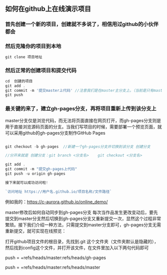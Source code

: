 ## 如何在github上在线演示项目

### 首先创建一个新的项目，创建就不多说了，相信用过github的小伙伴都会


### 然后克隆你的项目到本地
```javascript
git clone 项目地址
```
### 然后正常的创建项目和提交代码
```javascript
cd  创建的项目
git add .
git commit -m '提交master上代码' //注意我们是在master主分支上。（当前是只有master分支的）
git push
```
### 最关键的来了，建立gh-pages分支，再将项目重新上传到该分支上
master分支仅是浏览代码，而无法将页面直接在网页打开，而gh-pages分支则是用于直接浏览源码页面的分支。当我们写项目的时候，需要部署一个预览页面，就可以采用github的gh-pages分支制作GitHub Pages
```javascript

git checkout -b gh-pages  //新建一个gh-pages分支并切换到该分支 创建分支

//分开来就是 创建分支：git branch <分支名>    git checkout <分支名>

git add .
git commit -m "提交gh-pages上代码"
git push -u origin gh-pages

接下来就可以成功访问啦!

`访问地址 https://用户名.github.io/项目名称/文件路径`
```
例如我的：https://c-aurora.github.io/online_demo/


master修改后如何自动同步到gh-pages分支
每次当作品发生更改变动后，要先提交到master分支然后切换到gh-pages分支又重新提交一次，显然这个过程非常繁琐。接下我们介绍一种方法，只需提交到master分支即可，gh-pages分支无需重新提交，就可实现在线预览：

打开github项目文件的根目录，先找到.git 这个文件夹（文件夹默认是隐藏的），然后找到config这个文件，并打开该文件，在文件里加入以下两句代码即可

push = +refs/heads/master:refs/heads/gh-pages
 
push = +refs/heads/master:refs/heads/master